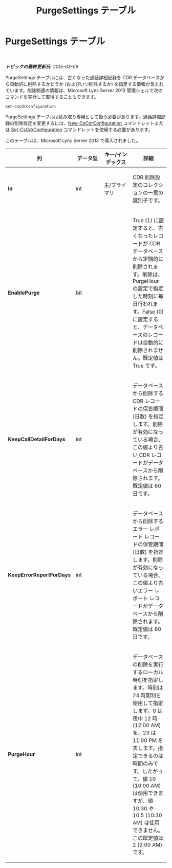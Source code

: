 ﻿---
title: PurgeSettings テーブル
TOCTitle: PurgeSettings テーブル
ms:assetid: 9ff2c8fc-4ae8-4f22-96a8-1f4d5eecbf2d
ms:mtpsurl: https://technet.microsoft.com/ja-jp/library/JJ205121(v=OCS.15)
ms:contentKeyID: 48273013
ms.date: 05/19/2016
mtps_version: v=OCS.15
ms.translationtype: HT
---

# PurgeSettings テーブル

 

_**トピックの最終更新日:** 2015-03-09_

PurgeSettings テーブルには、古くなった通話詳細記録を CDR データベースから自動的に削除するかどうか (およびいつ削除するか) を指定する情報が含まれています。削除関連の情報は、Microsoft Lync Server 2013 管理シェルで次のコマンドを実行して取得することもできます。

    Get-CsCdrConfiguration

PurgeSettings テーブルは読み取り専用として扱う必要があります。通話詳細記録の削除設定を変更するには、[New-CsCdrConfiguration](new-cscdrconfiguration.md) コマンドレットまたは [Set-CsCdrConfiguration](set-cscdrconfiguration.md) コマンドレットを使用する必要があります。

このテーブルは、Microsoft Lync Server 2013 で導入されました。


<table>
<colgroup>
<col style="width: 25%" />
<col style="width: 25%" />
<col style="width: 25%" />
<col style="width: 25%" />
</colgroup>
<thead>
<tr class="header">
<th>列</th>
<th>データ型</th>
<th>キー/インデックス</th>
<th>詳細</th>
</tr>
</thead>
<tbody>
<tr class="odd">
<td><p><strong>Id</strong></p></td>
<td><p>int</p></td>
<td><p>主/プライマリ</p></td>
<td><p>CDR 削除設定のコレクションの一意の識別子です。</p></td>
</tr>
<tr class="even">
<td><p><strong>EnablePurge</strong></p></td>
<td><p>bit</p></td>
<td><p></p></td>
<td><p>True (1) に設定すると、古くなったレコードが CDR データベースから定期的に削除されます。削除は、PurgeHour の設定で指定した時刻に毎日行われます。False (0) に設定すると、データベースのレコードは自動的に削除されません。既定値は True です。</p></td>
</tr>
<tr class="odd">
<td><p><strong>KeepCallDetailForDays</strong></p></td>
<td><p>int</p></td>
<td><p></p></td>
<td><p>データベースから削除する CDR レコードの保管期間 (日数) を指定します。削除が有効になっている場合、この値より古い CDR レコードがデータベースから削除されます。既定値は 60 日です。</p></td>
</tr>
<tr class="even">
<td><p><strong>KeepErrorReportForDays</strong></p></td>
<td><p>int</p></td>
<td><p></p></td>
<td><p>データベースから削除するエラー レポート レコードの保管期間 (日数) を指定します。削除が有効になっている場合、この値より古いエラー レポート レコードがデータベースから削除されます。既定値は 60 日です。</p></td>
</tr>
<tr class="odd">
<td><p><strong>PurgeHour</strong></p></td>
<td><p>int</p></td>
<td><p></p></td>
<td><p>データベースの削除を実行するローカル時刻を指定します。時刻は 24 時間制を使用して指定します。0 は夜中 12 時 (12:00 AM) を、23 は 11:00 PM を表します。指定できるのは時間のみです。したがって、値 10 (10:00 AM) は使用できますが、値 10:30 や 10.5 (10:30 AM) は使用できません。この既定値は 2 (2:00 AM) です。</p></td>
</tr>
</tbody>
</table>

